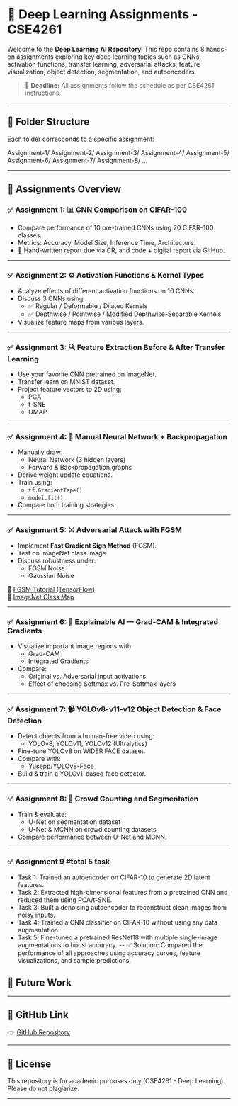 # 🧠 Deep Learning Assignments - CSE4261

Welcome to the **Deep Learning AI Repository**! This repo contains 8 hands-on assignments exploring key deep learning topics such as CNNs, activation functions, transfer learning, adversarial attacks, feature visualization, object detection, segmentation, and autoencoders.

> 📅 **Deadline:** All assignments follow the schedule as per CSE4261 instructions.

---

## 📁 Folder Structure

Each folder corresponds to a specific assignment:

Assignment-1/
Assignment-2/
Assignment-3/
Assignment-4/
Assignment-5/
Assignment-6/
Assignment-7/
Assignment-8/
...


---

## 📌 Assignments Overview

### ✅ Assignment 1: 📊 CNN Comparison on CIFAR-100
- Compare performance of 10 pre-trained CNNs using 20 CIFAR-100 classes.
- Metrics: Accuracy, Model Size, Inference Time, Architecture.
- 📄 Hand-written report due via CR, and code + digital report via GitHub.

---

### ✅ Assignment 2: ⚙️ Activation Functions & Kernel Types
- Analyze effects of different activation functions on 10 CNNs.
- Discuss 3 CNNs using:
  - ✅ Regular / Deformable / Dilated Kernels
  - ✅ Depthwise / Pointwise / Modified Depthwise-Separable Kernels
- Visualize feature maps from various layers.

---

### ✅ Assignment 3: 🔍 Feature Extraction Before & After Transfer Learning
- Use your favorite CNN pretrained on ImageNet.
- Transfer learn on MNIST dataset.
- Project feature vectors to 2D using:
  - PCA
  - t-SNE
  - UMAP

---

### ✅ Assignment 4: 🧮 Manual Neural Network + Backpropagation
- Manually draw:
  - Neural Network (3 hidden layers)
  - Forward & Backpropagation graphs
- Derive weight update equations.
- Train using:
  - `tf.GradientTape()`
  - `model.fit()`
- Compare both training strategies.

---

### ✅ Assignment 5: ⚔️ Adversarial Attack with FGSM
- Implement **Fast Gradient Sign Method** (FGSM).
- Test on ImageNet class image.
- Discuss robustness under:
  - FGSM Noise
  - Gaussian Noise

🔗 [FGSM Tutorial (TensorFlow)](https://www.tensorflow.org/tutorials/generative/adversarial_fgsm)  
🔗 [ImageNet Class Map](https://deeplearning.cms.waikato.ac.nz/user-guide/class-maps/IMAGENET/)

---

### ✅ Assignment 6: 🔦 Explainable AI — Grad-CAM & Integrated Gradients
- Visualize important image regions with:
  - Grad-CAM
  - Integrated Gradients
- Compare:
  - Original vs. Adversarial input activations
  - Effect of choosing Softmax vs. Pre-Softmax layers

---

### ✅ Assignment 7: 📹 YOLOv8-v11-v12 Object Detection & Face Detection
- Detect objects from a human-free video using:
  - YOLOv8, YOLOv11, YOLOv12 (Ultralytics)
- Fine-tune YOLOv8 on WIDER FACE dataset.
- Compare with:
  - [Yusepp/YOLOv8-Face](https://github.com/Yusepp/YOLOv8-Face)
- Build & train a YOLOv1-based face detector.

---

### ✅ Assignment 8: 👥 Crowd Counting and Segmentation
- Train & evaluate:
  - U-Net on segmentation dataset
  - U-Net & MCNN on crowd counting datasets
- Compare performance between U-Net and MCNN.

---

### ✅ Assignment 9 #total 5 task
-  Task 1: Trained an autoencoder on CIFAR-10 to generate 2D latent features.
-  Task 2: Extracted high-dimensional features from a pretrained CNN and reduced them using PCA/t-SNE.
-  Task 3: Built a denoising autoencoder to reconstruct clean images from noisy inputs.
-  Task 4: Trained a CNN classifier on CIFAR-10 without using any data augmentation.
-  Task 5: Fine-tuned a pretrained ResNet18 with multiple single-image augmentations to boost accuracy.
--
✅ Solution: Compared the performance of all approaches using accuracy curves, feature visualizations, and sample predictions.
## 🚧 Future Work
---

## 🔗 GitHub Link

👉 [GitHub Repository](https://github.com/Arif111866/Deep-Learning-AI.git)

---

## 🤝 License

This repository is for academic purposes only (CSE4261 - Deep Learning). Please do not plagiarize.

---
